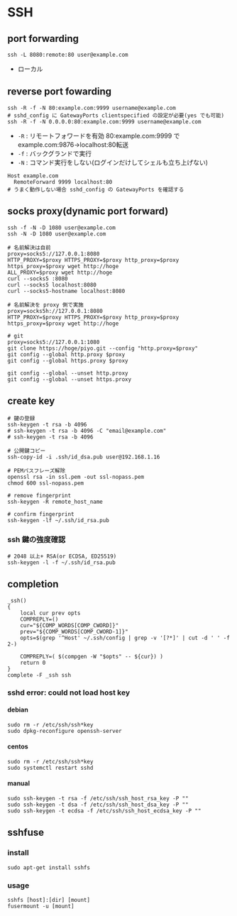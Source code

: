 SSH
===

## port forwarding

```
ssh -L 8080:remote:80 user@example.com
```

- ローカル

## reverse port fowarding

```
ssh -R -f -N 80:example.com:9999 username@example.com
# sshd_config に GatewayPorts clientspecified の設定が必要(yes でも可能)
ssh -R -f -N 0.0.0.0:80:example.com:9999 username@example.com
```
- `-R` : リモートフォワードを有効 80:example.com:9999 でexample.com:9876->localhost:80転送
- `-f` : バックグランドで実行
- `-N` : コマンド実行をしない(ログインだけしてシェルも立ち上げない)

```
Host example.com
  RemoteForward 9999 localhost:80
# うまく動作しない場合 sshd_config の GatewayPorts を確認する
```

## socks proxy(dynamic port forward)

```
ssh -f -N -D 1080 user@example.com
ssh -N -D 1080 user@example.com

# 名前解決は自前
proxy=socks5://127.0.0.1:8080
HTTP_PROXY=$proxy HTTPS_PROXY=$proxy http_proxy=$proxy https_proxy=$proxy wget http://hoge
ALL_PROXY=$proxy wget http://hoge
curl --socks5 :8080
curl --socks5 localhost:8080
curl --socks5-hostname localhost:8080

# 名前解決を proxy 側で実施
proxy=socks5h://127.0.0.1:8080
HTTP_PROXY=$proxy HTTPS_PROXY=$proxy http_proxy=$proxy https_proxy=$proxy wget http://hoge

# git
proxy=socks5://127.0.0.1:1080
git clone https://hoge/piyo.git --config "http.proxy=$proxy"
git config --global http.proxy $proxy
git config --global https.proxy $proxy

git config --global --unset http.proxy
git config --global --unset https.proxy
```

## create key

```
# 鍵の登録
ssh-keygen -t rsa -b 4096
# ssh-keygen -t rsa -b 4096 -C "email@example.com"
# ssh-keygen -t rsa -b 4096

# 公開鍵コピー
ssh-copy-id -i .ssh/id_dsa.pub user@192.168.1.16

# PEMパスフレーズ解除
openssl rsa -in ssl.pem -out ssl-nopass.pem
chmod 600 ssl-nopass.pem

# remove fingerprint
ssh-keygen -R remote_host_name

# confirm fingerprint
ssh-keygen -lf ~/.ssh/id_rsa.pub
```

### ssh 鍵の強度確認

```
# 2048 以上+ RSA(or ECDSA, ED25519)
ssh-keygen -l -f ~/.ssh/id_rsa.pub
```
## completion

```
_ssh()
{
    local cur prev opts
    COMPREPLY=()
    cur="${COMP_WORDS[COMP_CWORD]}"
    prev="${COMP_WORDS[COMP_CWORD-1]}"
    opts=$(grep '^Host' ~/.ssh/config | grep -v '[?*]' | cut -d ' ' -f 2-)

    COMPREPLY=( $(compgen -W "$opts" -- ${cur}) )
    return 0
}
complete -F _ssh ssh
```

### sshd error: could not load host key

#### debian

```
sudo rm -r /etc/ssh/ssh*key
sudo dpkg-reconfigure openssh-server
```

#### centos

```
sudo rm -r /etc/ssh/ssh*key
sudo systemctl restart sshd
```

#### manual

```
sudo ssh-keygen -t rsa -f /etc/ssh/ssh_host_rsa_key -P ""
sudo ssh-keygen -t dsa -f /etc/ssh/ssh_host_dsa_key -P ""
sudo ssh-keygen -t ecdsa -f /etc/ssh/ssh_host_ecdsa_key -P ""
```

## sshfuse
### install

```
sudo apt-get install sshfs
```

### usage

```
sshfs [host]:[dir] [mount]
fusermount -u [mount]
```

